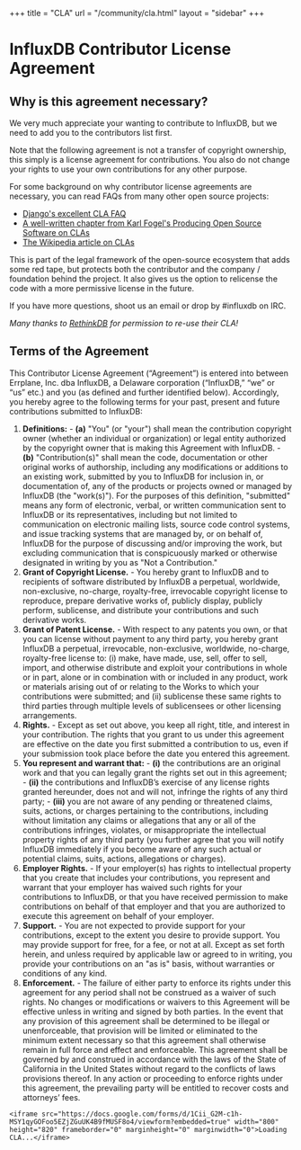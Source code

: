 +++
title = "CLA"
url = "/community/cla.html"
layout = "sidebar"
+++
# InfluxDB Contributor License Agreement

## Why is this agreement necessary?
  We very much appreciate your wanting to contribute to InfluxDB, but we need to add you to the contributors list first.

  Note that the following agreement is not a transfer of copyright ownership, this simply is a license agreement for contributions. You also do not change your rights to use your own contributions for any other purpose.

  For some background on why contributor license agreements are necessary, you can read FAQs from many other open source projects:

  - [Django's excellent CLA FAQ](https://www.djangoproject.com/foundation/cla/faq/)
  - [A well-written chapter from Karl Fogel's Producing Open Source Software on CLAs](http://producingoss.com/en/copyright-assignment.html)
  - [The Wikipedia article on CLAs](http://en.wikipedia.org/wiki/Contributor_license_agreement)

  This is part of the legal framework of the open-source ecosystem that adds some red tape, but protects both the contributor and the company / foundation behind the project. It also gives us the option to relicense the code with a more permissive license in the future.

  If you have more questions, shoot us an email or drop by #influxdb on IRC.

  _Many thanks to [RethinkDB](http://rethinkdb.com/) for permission to re-use their CLA!_

  ## Terms of the Agreement

  This Contributor License Agreement (“Agreement”) is entered into between Errplane, Inc. dba InfluxDB, a Delaware corporation (“InfluxDB,” “we” or “us” etc.) and you (as defined and further identified below). Accordingly, you hereby agree to the following terms for your past, present and future contributions submitted to InfluxDB:

  1. __Definitions:__
    - <strong>(a)</strong> "You" (or "your") shall mean the contribution copyright owner (whether an individual or organization) or legal entity authorized by the copyright owner that is making this Agreement with InfluxDB.
    - <strong>(b)</strong> "Contribution(s)" shall mean the code, documentation or other original works of authorship, including any modifications or additions to an existing work, submitted by you to InfluxDB for inclusion in, or documentation of, any of the products or projects owned or managed by InfluxDB (the "work(s)"). For the purposes of this definition, "submitted" means any form of electronic, verbal, or written communication sent to InfluxDB or its representatives, including but not limited to communication on electronic mailing lists, source code control systems, and issue tracking systems that are managed by, or on behalf of, InfluxDB for the purpose of discussing and/or improving the work, but excluding communication that is conspicuously marked or otherwise designated in writing by you as "Not a Contribution."
  2. __Grant of Copyright License.__
    - You hereby grant to InfluxDB and to recipients of software distributed by InfluxDB a perpetual, worldwide, non-exclusive, no-charge, royalty-free, irrevocable copyright license to reproduce, prepare derivative works of, publicly display, publicly perform, sublicense, and distribute your contributions and such derivative works.
  3. __Grant of Patent License.__
    - With respect to any patents you own, or that you can license without payment to any third party, you hereby grant InfluxDB a perpetual, irrevocable, non-exclusive, worldwide, no-charge, royalty-free license to: (i) make, have made, use, sell, offer to sell, import, and otherwise distribute and exploit your contributions in whole or in part, alone or in combination with or included in any product, work or materials arising out of or relating to the Works to which your contributions were submitted; and (ii) sublicense these same rights to third parties through multiple levels of sublicensees or other licensing arrangements.
  4. __Rights.__
    - Except as set out above, you keep all right, title, and interest in your contribution. The rights that you grant to us under this agreement are effective on the date you first submitted a contribution to us, even if your submission took place before the date you entered this agreement.
  5. __You represent and warrant that:__
    - <strong>(i)</strong> the contributions are an original work and that you can legally grant the rights set out in this agreement;
    - <strong>(ii)</strong> the contributions and InfluxDB’s exercise of any license rights granted hereunder, does not and will not, infringe the rights of any third party;
    - <strong>(iii)</strong> you are not aware of any pending or threatened claims, suits, actions, or charges pertaining to the contributions, including without limitation any claims or allegations that any or all of the contributions infringes, violates, or misappropriate the intellectual property rights of any third party (you further agree that you will notify InfluxDB immediately if you become aware of any such actual or potential claims, suits, actions, allegations or charges).
  6. __Employer Rights.__
    - If your employer(s) has rights to intellectual property that you create that includes your contributions, you represent and warrant that your employer has waived such rights for your contributions to InfluxDB, or that you have received permission to make contributions on behalf of that employer and that you are authorized to execute this agreement on behalf of your employer.
  7. __Support.__
    - You are not expected to provide support for your contributions, except to the extent you desire to provide support. You may provide support for free, for a fee, or not at all. Except as set forth herein, and unless required by applicable law or agreed to in writing, you provide your contributions on an "as is" basis, without warranties or conditions of any kind.
  8. __Enforcement.__
    - The failure of either party to enforce its rights under this agreement for any period shall not be construed as a waiver of such rights. No changes or modifications or waivers to this Agreement will be effective unless in writing and signed by both parties. In the event that any provision of this agreement shall be determined to be illegal or unenforceable, that provision will be limited or eliminated to the minimum extent necessary so that this agreement shall otherwise remain in full force and effect and enforceable. This agreement shall be governed by and construed in accordance with the laws of the State of California in the United States without regard to the conflicts of laws provisions thereof. In any action or proceeding to enforce rights under this agreement, the prevailing party will be entitled to recover costs and attorneys’ fees.

    <iframe src="https://docs.google.com/forms/d/1Cii_G2M-c1h-MSY1qyGOFoo5EZjZGuUK4B9fMUSF8o4/viewform?embedded=true" width="800" height="820" frameborder="0" marginheight="0" marginwidth="0">Loading CLA...</iframe>
